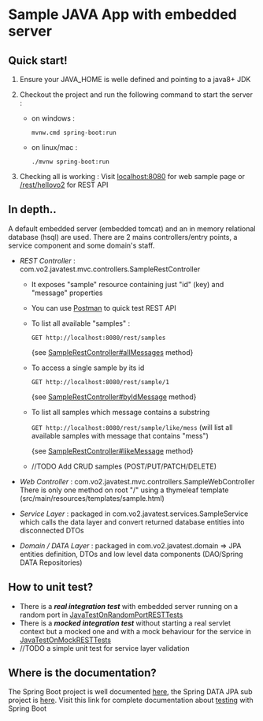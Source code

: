 <h1>Sample JAVA App with embedded server</h1>

<h2>Quick start!</h2>

1. Ensure your JAVA_HOME is welle defined and pointing to a java8+ JDK

2. Checkout the project and run the following command to start the server :

    - on windows :

        `mvnw.cmd spring-boot:run`

    - on linux/mac :

        `./mvnw spring-boot:run`
 
3. Checking all is working :
    Visit 
    [localhost:8080](http://localhost:8080/)
    for web sample page or 
    [/rest/hellovo2](http://localhost:8080/rest/hellovo2) for REST API
     
    
<h2>In depth..</h2>

A default embedded server (embedded tomcat) and an in memory relational database (hsql) are used.
There are 2 mains controllers/entry points, a service component and some domain's staff. 
- _REST Controller_ : com.vo2.javatest.mvc.controllers.SampleRestController
    - It exposes "sample" resource containing just "id" (key) and "message" properties
    - You can use [Postman](https://www.getpostman.com/docs/) to quick test REST API
    - To list all available "samples" :
        
        `GET http://localhost:8080/rest/samples`
        
        {see [SampleRestController#allMessages](./src/main/java/com/vo2/javatest/mvc/controllers/SampleRestController.java#L37) method}
    - To access a single sample by its id
        
        `GET http://localhost:8080/rest/sample/1`
        
        {see   [SampleRestController#byIdMessage](./src/main/java/com/vo2/javatest/mvc/controllers/SampleRestController.java#L49) method}

    - To list all samples which message contains a substring
         
        `GET http://localhost:8080/rest/sample/like/mess` (will list all available samples with message that contains "mess")
        
        {see [SampleRestController#likeMessage](./src/main/java/com/vo2/javatest/mvc/controllers/SampleRestController.java#L61) method}
    - //TODO Add CRUD samples (POST/PUT/PATCH/DELETE)
- _Web Controller_ : com.vo2.javatest.mvc.controllers.SampleWebController
    There is only one method on root "/" using a thymeleaf template (src/main/resources/templates/sample.html)
    
- _Service Layer_ : packaged in com.vo2.javatest.services.SampleService which calls the data layer and convert returned database entities into disconnected DTOs
- _Domain / DATA Layer_ : packaged in com.vo2.javatest.domain => JPA entities definition, DTOs and low level data components (DAO/Spring DATA Repositories)

<h2>How to unit test?</h2>

- There is a _**real integration test**_ with embedded server running on a random port in [JavaTestOnRandomPortRESTTests](./src/test/java/com/vo2/JavaTestOnRandomPortRESTTests.java)
- There is a _**mocked integration test**_ without starting a real servlet context but a mocked one and with a mock behaviour for the service in [JavaTestOnMockRESTTests](./src/test/java/com/vo2/JavaTestOnMockRESTTests.java)
- //TODO a simple unit test for service layer validation

<h2>Where is the documentation?</h2>

The Spring Boot project is well documented [here](https://docs.spring.io/spring-boot/docs/current/reference/htmlsingle/),
the Spring DATA JPA sub project is [here](http://docs.spring.io/spring-data/jpa/docs/current/reference/html/). Visit this link for complete documentation about
[testing](https://docs.spring.io/spring-boot/docs/current/reference/html/boot-features-testing.html) with Spring Boot
